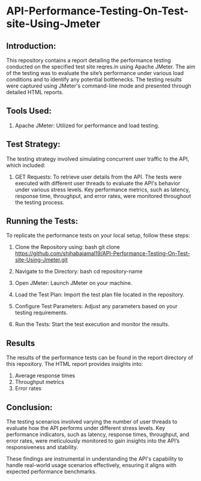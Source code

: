 # API-Performance-Testing-On-Test-site-Using-Jmeter

## Introduction:
This repository contains a report detailing the performance testing conducted on the specified test site reqres.in using Apache JMeter. The aim of the testing was to evaluate the site’s performance under various load conditions and to identify any potential bottlenecks. The testing results were captured using JMeter's command-line mode and presented through detailed HTML reports.

## Tools Used:
1. Apache JMeter: Utilized for performance and load testing.

## Test Strategy:
The testing strategy involved simulating concurrent user traffic to the API, which included:

1. GET Requests: To retrieve user details from the API.
The tests were executed with different user threads to evaluate the API's behavior under various stress levels. Key performance metrics, such as latency, response time, throughput, and error rates, were monitored throughout the testing process.

## Running the Tests:
To replicate the performance tests on your local setup, follow these steps:

1. Clone the Repository using:
bash
git clone https://github.com/shihabajamal19/API-Performance-Testing-On-Test-site-Using-Jmeter.git
2. Navigate to the Directory:
bash
cd repository-name
3. Open JMeter: Launch JMeter on your machine.

4. Load the Test Plan: Import the test plan file located in the repository.

5. Configure Test Parameters: Adjust any parameters based on your testing requirements.

6. Run the Tests: Start the test execution and monitor the results.

## Results
The results of the performance tests can be found in the report directory of this repository. The HTML report provides insights into:

1. Average response times
2. Throughput metrics
3. Error rates

## Conclusion:
The testing scenarios involved varying the number of user threads to evaluate how the API performs under different stress levels. Key performance indicators, such as latency, response times, throughput, and error rates, were meticulously monitored to gain insights into the API’s responsiveness and stability.

These findings are instrumental in understanding the API's capability to handle real-world usage scenarios effectively, ensuring it aligns with expected performance benchmarks.

